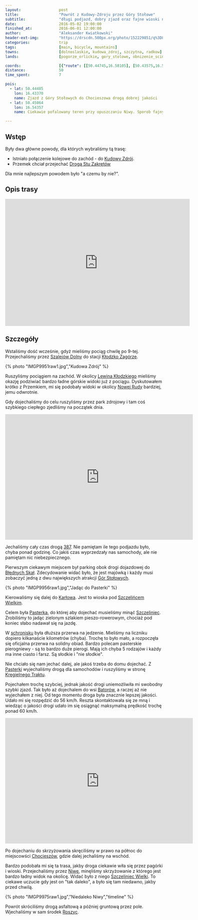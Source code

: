 ```yaml
---
layout:                 post
title:                  "Powrót z Kudowy-Zdroju przez Góry Stołowe"
subtitle:               "długi podjazd, dobry zjazd oraz fajne wioski na koniec"
date:                   2016-05-02 19:00:00
finished_at:            2016-06-01 12:00:00
author:                 "Aleksander Kwiatkowski"
header-ext-img:         "https://drscdn.500px.org/photo/152229851/q%3D80_m%3D2000/d91e640d51cb32fc6d0bf4f1ffa458ec"
categories:             trip
tags:                   [main, bicycle, mountains]
towns:                  [dolnoslaskie, kudowa_zdroj, szczytna, radkow]
lands:                  [pogorze_orlickie, gory_stolowe, obnizenie_scinawki, kotlina_klodzka]

coords:                 [{"route": [[50.44745,16.58105], [50.43575,16.58860], [50.42602,16.58723], [50.42405,16.60868], [50.42066,16.60508], [50.41727,16.60680], [50.41508,16.61332]], "type": "bicycle"}, {"route": [[50.43001,16.24519], [50.43608,16.23875], [50.44253,16.24184], [50.44581,16.25532], [50.45095,16.27849], [50.45177,16.29489], [50.45909,16.29952], [50.46423,16.31952], [50.46177,16.34587], [50.46341,16.34922], [50.47537,16.33763], [50.48307,16.32630], [50.48952,16.32862], [50.49367,16.32622], [50.48673,16.32879], [50.48684,16.33222], [50.48542,16.33042], [50.48843,16.34029], [50.48542,16.35128], [50.47384,16.35737], [50.46701,16.35548], [50.46204,16.37797], [50.45379,16.39557], [50.44417,16.41763], [50.44439,16.42089], [50.44849,16.42278], [50.44833,16.42681], [50.44510,16.43093], [50.44598,16.44938], [50.45215,16.46827], [50.44652,16.49753], [50.45281,16.49110], [50.45199,16.50689], [50.45357,16.52929], [50.45079,16.53230], [50.45084,16.54732], [50.44327,16.56646], [50.44942,16.56551], [50.44986,16.58152]], "type": "bicycle"}]
distance:               50
time_spent:             7

pois:
  - lat: 50.44485
    lon: 16.43370
    name: Zjazd z Góry Stołowych do Chocieszowa drogą dobrej jakości
  - lat: 50.45064
    lon: 16.54357
    name: Ciekawie pofalowany teren przy opuszczaniu Niwy. Sporob fajnych dróg gruntowych.

---
```


[wiki-droga-387]:             https://pl.wikipedia.org/wiki/Droga_wojew%C3%B3dzka_nr_387
[wiki-kregielny-trakt]:       https://pl.wikipedia.org/wiki/Kr%C4%99gielny_Trakt
[wiki-kudowa-zdroj]:          https://pl.wikipedia.org/wiki/Kudowa-Zdr%C3%B3j
[wiki-szalejow-dolny]:        https://pl.wikipedia.org/wiki/Szalej%C3%B3w_Dolny
[wiki-klodzko-zagorze]:       https://pl.wikipedia.org/wiki/K%C5%82odzko_Zag%C3%B3rze
[wiki-lewin-klodzki]:         https://pl.wikipedia.org/wiki/Lewin_K%C5%82odzki
[wiki-nowa-ruda]:             https://pl.wikipedia.org/wiki/Nowa_Ruda
[wiki-bledne-skaly]:          https://pl.wikipedia.org/wiki/B%C5%82%C4%99dne_Ska%C5%82y
[wiki-gory-stolowe]:          https://pl.wikipedia.org/wiki/G%C3%B3ry_Sto%C5%82owe
[wiki-karlow]:                https://pl.wikipedia.org/wiki/Kar%C5%82%C3%B3w
[wiki-szczeliniec-wielki]:    https://pl.wikipedia.org/wiki/Szczeliniec_Wielki
[wiki-schronisko-pasterka]:   https://pl.wikipedia.org/wiki/Schronisko_PTTK_%E2%80%9EPasterka%E2%80%9D
[wiki-pasterka]:              https://pl.wikipedia.org/wiki/Pasterka_(wojew%C3%B3dztwo_dolno%C5%9Bl%C4%85skie)
[wiki-batorow]:               https://pl.wikipedia.org/wiki/Bator%C3%B3w
[wiki-chocieszow]:            https://pl.wikipedia.org/wiki/Chociesz%C3%B3w
[wiki-niwa]:                  https://pl.wikipedia.org/wiki/Niwa_(wojew%C3%B3dztwo_dolno%C5%9Bl%C4%85skie)
[wiki-roszyce]:               https://pl.wikipedia.org/wiki/Roszyce

Wstęp
-----

Były dwa główne powody, dla których wybraliśmy tą trasę:

* Istniało połączenie kolejowe do zachód - do [Kudowy Zdrój][wiki-kudowa-zdroj].
* Przemek chciał przejechać [Drogą Stu Zakrętów][wiki-droga-387]

Dla mnie najlepszym powodem było "a czemu by nie?".

Opis trasy
----------

<iframe height='405' width='590' frameborder='0' allowtransparency='true' scrolling='no' src='https://www.strava.com/activities/563089957/embed/2c9c744f482d9c1ca6db9cdc012e11df45a3febc'></iframe>

Szczegóły
---------

Wstaliśmy dość wcześnie, gdyż mieliśmy pociąg chwilę po 9-tej. Przejechaliśmy
przez [Szalejów Dolny][wiki-szalejow-dolny] do stacji [Kłodzko Zagórze][wiki-klodzko-zagorze].

{% photo "IMGP9951raw1.jpg","Kudowa Zdrój" %}

Ruszyliśmy pociągiem na zachód. W okolicy [Lewina Kłodzkiego][wiki-lewin-klodzki]
mieliśmy okazję podziwiać bardzo ładne górskie widoki już z pociągu. Dyskutowałem krótko
z Przemkiem, mi się podobały widoki w okolicy [Nowej Rudy][wiki-nowa-ruda] bardziej,
jemu odwrotnie.

Gdy dojechaliśmy do celu ruszyliśmy przez park zdrojowy i tam coś szybkiego
ciepłego zjedliśmy na początek dnia.

<div class="vimeo"><iframe src='http://player.vimeo.com/video/168917316' width="600" height="400" frameborder="0" webkitAllowFullScreen mozallowfullscreen allowFullScreen> </iframe></div>

Jechaliśmy cały czas drogą [387][wiki-droga-387]. Nie pamiętam ile tego podjazdu było,
chyba ponad godzinę. Co jakiś czas wyprzedzały nas samochody, ale nie pamiętam
nic niebezpiecznego.

Pierwszym ciekawym miejscem był parking obok drogi dojazdowej do
[Błędnych Skał][wiki-bledne-skaly]. Zdecydowanie widać było, że jest majówką i każdy musi
zobaczyć jedną z dwu największych atrakcji [Gór Stołowych][wiki-gory-stolowe].

{% photo "IMGP9956raw1.jpg","Jadąc do Pasterki" %}

Kierowaliśmy się dalej do [Karłowa][wiki-karlow]. Jest to wioska pod
[Szczelińcem Wielkim][wiki-szczeliniec-wielki].

Celem była [Pasterka][wiki-schronisko-pasterka], do której aby dojechać
musieliśmy minąć [Szczeliniec][wiki-szczeliniec-wielki]. Zrobiliśmy to jadąc
zielonym szlakiem pieszo-rowerowym, chociaż pod koniec słabo nadawał się na
jazdę.

W [schronisku][wiki-schronisko-pasterka] była dłuższa przerwa na jedzenie.
Mieliśmy na liczniku dopiero kilkanaście kilometrów (chyba). Trochę to było mało, a
rozpoczęła się oficjalna przerwa na solidny obiad. Bardzo polecam pasterskie
pierogniewy - są to bardzo duże pierogi. Mają ich chyba 5 rodzajów i każdy
ma inne ciasto i farsz. Są słodkie i "nie słodkie".

Nie chciało się nam jechać dalej, ale jakoś trzeba do domu dojechać.
Z [Pasterki][wiki-pasterka] wyjechaliśmy drogą dla samochodów i ruszyliśmy
w stronę [Kręgielnego Traktu][wiki-kregielny-trakt].

Pojechałem trochę szybciej, jednak jakość drogi uniemożliwiła mi swobodny
szybki zjazd. Tak było aż dojechalem do wsi [Batorów][wiki-batorow], a raczej
aż nie wyjechałem z niej. Od tego momentu droga była znacznie lepszej jakości.
Udało mi się rozpędzić do 56 km/h. Reszta skontaktowała się ze mną i wiedząc
o jakości drogi udało im się osiągnąć maksymalną prędkość trochę ponad 60 km/h.

<div class="vimeo"><iframe src='http://player.vimeo.com/video/168932067' width="600" height="400" frameborder="0" webkitAllowFullScreen mozallowfullscreen allowFullScreen> </iframe></div>

Po dojechaniu do skrzyżowania skręciliśmy w prawo na północ do miejscowści
[Chocieszów][wiki-chocieszow], gdzie dalej jechaliśmy na wschód.

Bardzo podobała mi się ta trasa, jakby droga ciekawie wiła się przez pagórki i
wioski. Przejechaliśmy przez [Niwę][wiki-niwa], minęliśmy
skrzyżowanie z którego jest bardzo ładny widok na okolicę. Widać było z niego
[Szczeliniec Wielki][wiki-szczeliniec-wielki]. To ciekawe uczucie gdy jest on
"tak daleko", a było się tam niedawno, jakby przed chwilą.

{% photo "IMGP9975raw1.jpg","Niedaleko Niwy","timeline" %}

Powrót skróciliśmy drogą asfaltową a później gruntową przez pole. Wjechaliśmy
w sam środek [Roszyc][wiki-roszyce].
